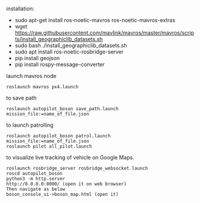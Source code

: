 installation:
* sudo apt-get install ros-noetic-mavros ros-noetic-mavros-extras
* wget https://raw.githubusercontent.com/mavlink/mavros/master/mavros/scripts/install_geographiclib_datasets.sh
* sudo bash ./install_geographiclib_datasets.sh
* sudo apt install ros-noetic-rosbridge-server
* pip install geojson
* pip install rospy-message-converter



launch mavros node
```
roslaunch mavros px4.launch
```


to save path
```
roslaunch autopilot_boson save_path.launch mission_file:=name_of_file.json
```

to launch patrolling
```
roslaunch autopilot_boson patrol.launch mission_file:=name_of_file.json
roslaunch pilot all_pilot.launch
```

to visualize live tracking of vehicle on Google Maps.
```
roslaunch rosbridge_server rosbridge_websocket.launch
roscd autopilot_boson
python3 -m http.server
http://0.0.0.0:8000/ (open it on web browser)
Then navigate as below 
boson_console_ui->boson_map.html (open it)
```